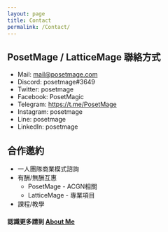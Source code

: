 ```yaml
---
layout: page
title: Contact
permalink: /Contact/
---
```


## PosetMage / LatticeMage 聯絡方式
* Mail: mail@posetmage.com
* Discord:  posetmage#3649
* Twitter:  posetmage
* Facebook: PosetMagic
* Telegram: https://t.me/PosetMage
* Instagram:  posetmage 
* Line: posetmage 
* LinkedIn: posetmage

## 合作邀約
* 一人團隊商業模式諮詢
* 有酬/無酬互惠
  * PosetMage - ACGN相關
  * LatticeMage - 專業項目
* 課程/教學

#### 認識更多請到 [About Me](/About)
